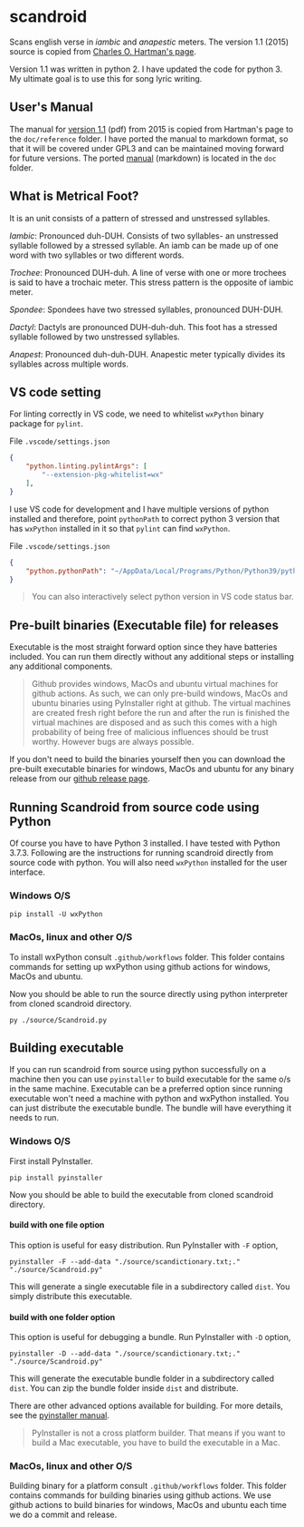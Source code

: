 # scandroid
Scans english verse in *iambic* and *anapestic* meters. The version 1.1
(2015) source is copied from [Charles O. Hartman's page](https://oak.conncoll.edu/cohar/Programs.htm).

Version 1.1 was written in python 2. I have updated the code for python 3. 
My ultimate goal is to use this for song lyric writing.

## User's Manual
The manual for [version 1.1](doc/reference/Scandroid_Manual_1-1.pdf) (pdf) from 2015 is copied from Hartman's page to the ``doc/reference`` folder. I have ported the manual to markdown format, so that it will be covered under GPL3 and can be maintained moving forward for future versions. The ported [manual](doc/manual.md) (markdown) is located in the ``doc`` folder. 

## What is Metrical Foot?
It is an unit consists of a pattern of stressed and unstressed syllables.

*Iambic*: Pronounced duh-DUH. Consists of two syllables- an unstressed syllable followed by a 
stressed syllable. An iamb can be made up of one word with two syllables or two different words.

*Trochee*: Pronounced DUH-duh. A line of verse with one or more trochees is said to have a 
trochaic meter. This stress pattern is the opposite of iambic meter.

*Spondee*: Spondees have two stressed syllables, pronounced DUH-DUH.

*Dactyl*: Dactyls are pronounced DUH-duh-duh. This foot has a stressed 
syllable followed by two unstressed syllables.

*Anapest*: Pronounced duh-duh-DUH. Anapestic meter typically divides 
its syllables across multiple words.

## VS code setting

For linting correctly in VS code,
we need to whitelist ``wxPython`` binary package for ``pylint``.

File ``.vscode/settings.json``
```json
{
    "python.linting.pylintArgs": [
        "--extension-pkg-whitelist=wx"
    ],
}
```

I use VS code for development and I have multiple versions of python
installed and therefore, point ``pythonPath`` to 
correct python 3 version that has ``wxPython`` installed in it so that ``pylint`` can find ``wxPython``.

File ``.vscode/settings.json``
```json
{
    "python.pythonPath": "~/AppData/Local/Programs/Python/Python39/python.exe",
}
```

> You can also interactively select python version in VS code status bar.

## Pre-built binaries (Executable file) for releases
Executable is the most straight forward option since they have batteries included. You can run them directly without any additional steps or installing any additional components.

> Github provides windows, MacOs and ubuntu virtual machines for github actions.
> As such, we can only pre-build windows, MacOs and ubuntu binaries using PyInstaller right at github.
> The virtual machines are created fresh right before the run 
> and after the run is finished the virtual machines are disposed and as such this comes with a high
> probability of being free of malicious influences should be trust worthy. However bugs are always possible.

If you don't need to build the binaries yourself then you can download
the pre-built executable binaries for
windows, MacOs and ubuntu for any binary release from our [github release page](../../releases).

## Running Scandroid from source code using Python
Of course you have to have Python 3 installed. I have tested with Python 3.7.3.
Following are the instructions for running scandroid directly from source code with python. 
You will also need `wxPython` installed for the user interface.

### Windows O/S

```
pip install -U wxPython
```
### MacOs, linux and other O/S
To install wxPython consult `.github/workflows` folder.
This folder contains commands for setting up wxPython using github actions
for windows, MacOs and ubuntu.

Now you should be able to run the source directly using python interpreter from cloned scandroid directory.
```
py ./source/Scandroid.py
```

## Building executable
If you can run scandroid from source using python successfully on a machine then you can use
`pyinstaller` to build executable for the same o/s in the same machine.
Executable can be a preferred option since running executable won't need a machine with python
and wxPython
installed. You can just distribute the executable bundle. The bundle will have everything it
needs to run.

### Windows O/S

First install PyInstaller.
```
pip install pyinstaller
```
Now you should be able to build the executable from cloned scandroid directory.

#### build with one file option
This option is useful for easy distribution. Run PyInstaller with `-F` option,

```
pyinstaller -F --add-data "./source/scandictionary.txt;." "./source/Scandroid.py"
```
This will generate a single executable file in a subdirectory called `dist`. You simply distribute
this executable.

#### build with one folder option
This option is useful for debugging a bundle. Run PyInstaller with `-D` option,

```
pyinstaller -D --add-data "./source/scandictionary.txt;." "./source/Scandroid.py"
```
This will generate the executable bundle folder in a subdirectory called `dist`. You can zip
the bundle folder inside `dist` and distribute.

There are other advanced options available for building. 
For more details, see the [pyinstaller manual](https://pyinstaller.readthedocs.io/).

> PyInstaller is not a cross platform builder. That means if you want to build a Mac
> executable, you have to build the executable in a Mac.

### MacOs, linux and other O/S
Building binary for a platform consult `.github/workflows` folder.
This folder contains commands for building binaries using github actions. We use github actions
to build binaries for windows, MacOs and ubuntu each time we do a commit and release.

